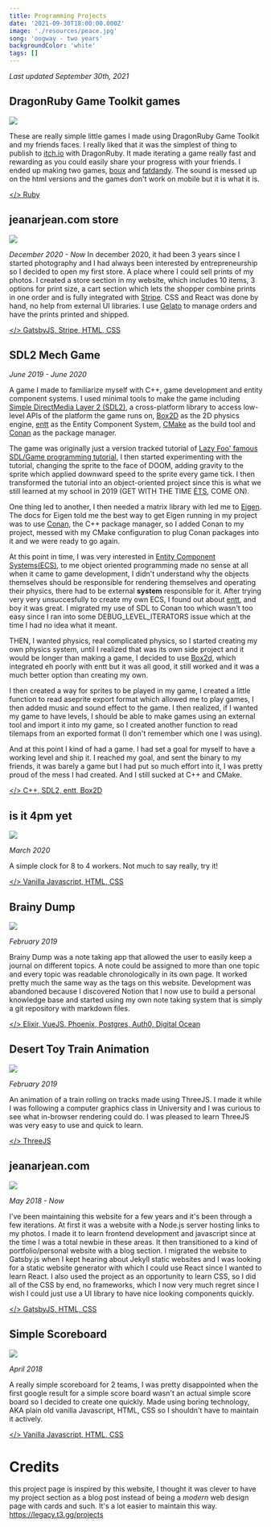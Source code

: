 ```yaml
---
title: Programming Projects
date: '2021-09-30T18:00:00.000Z'
image: './resources/peace.jpg'
song: 'oogway - two years'
backgroundColor: 'white'
tags: []
---
```


_Last updated September 30th, 2021_

## DragonRuby Game Toolkit games

[<img src="./boux.png">](https://jeanarjean.itch.io/boux)

These are really simple little games I made using DragonRuby Game Toolkit and my friends faces. I really liked that it was the simplest of thing to publish
to [itch.io](https://itch.io/) with DragonRuby. It made iterating a game really fast and rewarding as you could easily share your progress with your
friends. I ended up making two games, [boux](https://jeanarjean.itch.io/boux) and [fatdandy](https://jeanarjean.itch.io/fatdandy). The sound is messed up
on the html versions and the games don't work on mobile but it is what it is.

[</> Ruby](https://github.com/jeanarjean/dragonrubygamedev)

## jeanarjean.com store

[<img src="./store.png">](https://jeanarjean.com/store)

_December 2020 - Now_
In december 2020, it had been 3 years since I started photography and I had always been interested by entrepreneurship so I decided to open
my first store. A place where I could sell prints of my photos. I created a store section in my website, which includes 10 items, 3 options for print size,
a cart section which lets the shopper combine prints in one order and is fully integrated with [Stripe](https://stripe.com/). CSS and React was done by hand, no help from external UI libraries. I use [Gelato](https://www.gelato.com/) to manage orders and have the prints printed and shipped.

[</> GatsbyJS, Stripe, HTML, CSS](https://github.com/jeanarjean/jeanarjean.github.io/tree/develop)

## SDL2 Mech Game

_June 2019 - June 2020_

A game I made to familiarize myself with C++, game development and entity component systems. I used minimal tools to make the game including
[Simple DirectMedia Layer 2 (SDL2)](https://www.libsdl.org/index.php), a cross-platform library to access low-level APIs of the platform the game runs on,
[Box2D](https://box2d.org/) as the 2D physics engine, [entt](https://github.com/skypjack/entt) as the Entity Component System, [CMake](https://cmake.org/) as the build tool and [Conan](https://conan.io/) as the package manager.

The game was originally just a version tracked tutorial of [Lazy Foo' famous SDL/Game programming tutorial](https://lazyfoo.net/tutorials/SDL/), I then
started experimenting with the tutorial, changing the sprite to the face of DOOM, adding gravity to the sprite which applied downward speed to the sprite
every game tick. I then transformed the tutorial into an object-oriented project since this is what we still learned at my school in 2019 (GET WITH THE
TIME [ÉTS](https://www.etsmtl.ca/), COME ON).

One thing led to another, I then needed a matrix library with led me to [Eigen](https://eigen.tuxfamily.org/index.php?title=Main_Page). The docs for Eigen
told me the best way to get Eigen running in my project was to use [Conan](https://conan.io), the C++ package manager, so I added Conan to my project,
messed with my CMake configuration to plug Conan packages into it and we were ready to go again.

At this point in time, I was very interested in [Entity Component Systems(ECS)](https://en.wikipedia.org/wiki/Entity_component_system), to me object oriented
programming made no sense at all when it came to game development, I didn't understand why the objects themselves should be responsible for rendering
themselves and operating their physics, there had to be external **system** responsible for it. After trying very very unsuccesfully to create my own
ECS, I found out about [entt](https://github.com/skypjack/entt), and boy it was great. I migrated my use of SDL to Conan too which wasn't too easy since I
ran into some DEBUG_LEVEL_ITERATORS issue which at the time I had no idea what it meant.

THEN, I wanted physics, real complicated physics, so I started creating my own physics system, until I realized that was its own side project and it would
be longer than making a game, I decided to use [Box2d](https://box2d.org/), which integrated eh poorly with entt but it was all good, it still worked and
it was a much better option than creating my own.

I then created a way for sprites to be played in my game, I created a little function to read aseprite export format which allowed me to play games, I then
added music and sound effect to the game. I then realized, if I wanted my game to have levels, I should be able to make games using an external tool and
import it into my game, so I created another function to read tilemaps from an exported format (I don't remember which one I was using).

And at this point I kind of had a game. I had set a goal for myself to have a working level and ship it. I reached my goal, and sent the binary to
my friends, it was barely a game but I had put so much effort into it, I was pretty proud of the mess I had created. And I still sucked at C++ and CMake.

[</> C++, SDL2, entt, Box2D](https://github.com/jeanarjean/jeanarjean.github.io/tree/develop)

## is it 4pm yet

[<img src="./isit4pmyet.jpg">](https://isit4pmyet.com/index.html)

_March 2020_

A simple clock for 8 to 4 workers. Not much to say really, try it!

[</> Vanilla Javascript, HTML, CSS](https://github.com/jeanarjean/isit4pmyet)

## Brainy Dump

![](./brainydump.jpg)

_February 2019_

Brainy Dump was a note taking app that allowed the user to easily keep a journal on different topics. A note could be assigned to more than one topic and
every topic was readable chronologically in its own page. It worked pretty much the same way as the tags on this website. Development was abandoned because I discovered Notion that I now use to build a personal knowledge base and started using my own note taking system that is simply a git repository with
markdown files.

[</> Elixir, VueJS, Phoenix, Postgres, Auth0, Digital Ocean](https://github.com/jeanarjean/brainy_dump)

## Desert Toy Train Animation

[<img src="./deserttrain.jpg">](https://jeanarjean.com/desert-train-threejs/)

_February 2019_

An animation of a train rolling on tracks made using ThreeJS. I made it while I was following a computer graphics class in University and I was curious to see what in-browser rendering could do. I was pleased to learn ThreeJS was very easy to use and quick to learn.

[</> ThreeJS](https://github.com/jeanarjean/desert-train-threejs)

## jeanarjean.com

[<img src="./jeanarjean.png">](https://jeanarjean.com/)

_May 2018 - Now_

I've been maintaining this website for a few years and it's been through a few iterations. At first it was a website with a Node.js server hosting
links to my photos. I made it to learn frontend development and javascript since at the time I was a total newbie in these areas.
It then transitioned to a kind of portfolio/personal website with a blog section. I migrated the website to Gatsby.js when I kept hearing about
Jekyll static websites and I was looking for a static website generator with which I could use React since I wanted to learn React. I also used the project
as an opportunity to learn CSS, so I did all of the CSS by end, no frameworks, which I now very much regret since I wish I could just use a UI library to
have nice looking components quickly.

[</> GatsbyJS, HTML, CSS](https://github.com/jeanarjean/jeanarjean.github.io/tree/develop)

## Simple Scoreboard

[<img src="./simplescoreboard.jpg">](https://jeanarjean.com/simplescoreboard)

_April 2018_

A really simple scoreboard for 2 teams, I was pretty disappointed when the first google result for a simple score board wasn't an actual simple score
board so I decided to create one quickly. Made using boring technology, AKA plain old vanilla Javascript, HTML, CSS so I shouldn't have to maintain it actively.

[</> Vanilla Javascript, HTML, CSS](https://github.com/jeanarjean/simplescoreboard)

# Credits

this project page is inspired by this website, I thought it was clever to have my project section as a blog post instead of being a _modern_ web design page with cards and such. It's a lot easier to maintain this
way.
https://legacy.t3.gg/projects
